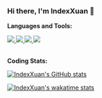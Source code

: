 ### Hi there, I'm IndexXuan 👋


**Languages and Tools:**  

<a href="https://github.com/neoclide/coc.nvim" rel="nofollow">
  <img src="https://img.shields.io/badge/Vim-coc.nvim, make vim great again-yellowgreen" />
</a>
<a href="https://www.typescriptlang.org/" rel="nofollow">
  <img src="https://img.shields.io/badge/TypeScript-strict-blue" />
</a>
<a href="https://github.com/vuejs/composition-api" rel="nofollow">
  <img src="https://img.shields.io/badge/Vue-3.x/2.x & VCA & TS-brightgreen" />
</a>
<a href="https://flutter.dev" rel="nofollow">
  <img src="https://img.shields.io/badge/Flutter/Dart" />
</a>
<br />
<br />

**Coding Stats:**  

[![IndexXuan's GitHub stats](https://github-readme-stats.vercel.app/api?username=indexxuan&show_icons=true&custom_title=GitHub%20Stats)](https://github.com/anuraghazra/github-readme-stats)

[![IndexXuan's wakatime stats](https://github-readme-stats.vercel.app/api/wakatime?username=indexxuan&layout=compact&custom_title=Weekly%20Stats)](https://github.com/anuraghazra/github-readme-stats)

<a href="https://visitor-badge.glitch.me/badge?page_id=indexxuan.indexxuan"></a>
